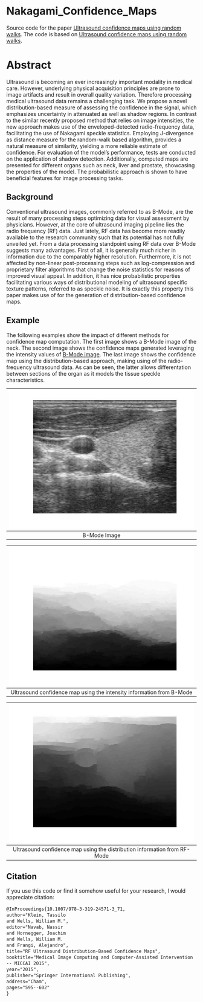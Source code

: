 # Nakagami_Confidence_Maps

Source code for the paper [Ultrasound confidence maps using random walks](https://robobees.seas.harvard.edu/files/nac/files/klein-miccai2015.pdf).
The code is based on [Ultrasound confidence maps using random walks](http://campar.in.tum.de/Main/AthanasiosKaramalisCode).


# Abstract

Ultrasound is becoming an ever increasingly important
modality in medical care. However, underlying physical acquisition principles are prone to image artifacts and result in overall quality variation.
Therefore processing medical ultrasound data remains a challenging task.
We propose a novel distribution-based measure of assessing the confidence
in the signal, which emphasizes uncertainty in attenuated as well as shadow
regions. In contrast to the similar recently proposed method that relies on
image intensities, the new approach makes use of the enveloped-detected
radio-frequency data, facilitating the use of Nakagami speckle statistics.
Employing J-divergence as distance measure for the random-walk based
algorithm, provides a natural measure of similarity, yielding a more reliable estimate of confidence. For evaluation of the model’s performance,
tests are conducted on the application of shadow detection. Additionally,
computed maps are presented for different organs such as neck, liver and
prostate, showcasing the properties of the model. The probabilistic approach is shown to have beneficial features for image processing tasks.

## Background

Conventional ultrasound images, commonly referred to as B-Mode, are the result of many processing
steps optimizing data for visual assessment by physicians. However, at the core of ultrasound imaging pipeline lies the radio frequency (RF) data. Just lately, RF data has become more readily available to the research community such that its potential has not fully unveiled yet. From a data processing standpoint using RF data over B-Mode suggests many advantages. First of all, it is generally much richer in information due to the comparably higher resolution. Furthermore, it is not affected by non-linear post-processing steps such as log-compression and proprietary filter algorithms that change the noise statistics for reasons of improved visual appeal. In addition, it has nice probabilistic properties facilitating various ways of distributional modeling of ultrasound specific texture patterns, referred to as speckle noise. It is exactly this property this paper makes use of for the generation of distribution-based confidence maps.

## Example

The following examples show the impact of different methods for confidence map computation. The first image shows a B-Mode image of the neck. The second image shows the confidence maps generated leveraging the intensity values of [B-Mode image](https://www.sciencedirect.com/science/article/abs/pii/S1361841512000977). The last image shows the confidence map using the distribution-based approach, making using of the radio-frequency ultrasound data. As can be seen, the latter allows differentation between sections of the organ as it models the tissue speckle characteristics.

| ![B-Mode ultrasounds image of the neck](https://github.com/TJKlein/Nakagami_Confidence_Maps/blob/master/imgs/img.jpg)
|:--:| 
| B-Mode Image |

|  ![B-Mode Confidence Map](https://github.com/TJKlein/Nakagami_Confidence_Maps/blob/master/imgs/map.jpg)
|:--:| 
| Ultrasound confidence map using the intensity information from B-Mode |

|  ![RF Distribution Confidence Map](https://github.com/TJKlein/Nakagami_Confidence_Maps/blob/master/imgs/MapD.jpg)
|:--:| 
| Ultrasound confidence map using the distribution information from RF-Mode |


## Citation
If you use this code or find it somehow useful for your research, I would appreciate citation:

```
@InProceedings{10.1007/978-3-319-24571-3_71,
author="Klein, Tassilo
and Wells, William M.",
editor="Navab, Nassir
and Hornegger, Joachim
and Wells, William M.
and Frangi, Alejandro",
title="RF Ultrasound Distribution-Based Confidence Maps",
booktitle="Medical Image Computing and Computer-Assisted Intervention -- MICCAI 2015",
year="2015",
publisher="Springer International Publishing",
address="Cham",
pages="595--602"
}
```

